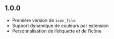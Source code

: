 ## 1.0.0

- Première version de `icon_file`
- Support dynamique de couleurs par extension
- Personnalisation de l’étiquette et de l’icône